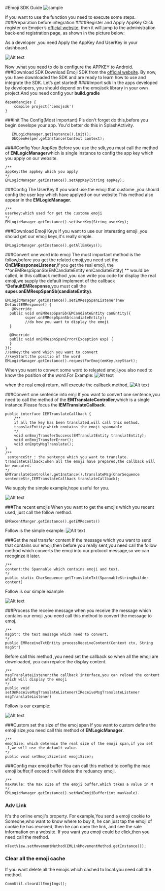 #Emoji SDK Guide
![sample](./images/sample.gif)

If you want to use the function you need to execute some steps.
###Preparation before integration
####Register and Apply AppKey
Click register on Emojier’s [official website](http://www.emojier.net/), then it will jump to the administration back-end registration page, as shown in the picture below: 

As a developer ,you need Apply the AppKey And UserKey  in your dashboard.

![Alt text](http://7xpa2l.com1.z0.glb.clouddn.com/blogImg%E5%B1%8F%E5%B9%95%E5%BF%AB%E7%85%A7%202016-01-07%20%E4%B8%8B%E5%8D%882.57.15.png)

Now ,what you need to do is configure the APPKEY to Android.
###Download SDK
Download Emoji SDK from the  [official website](http://www.emojier.net/).
 By now, you have downloaded the SDK and are ready to learn how to use and integrate the SDK. Let’s get started!
####Import sdk
In the apps developed by developers, you should depend on the emojisdk library in your own project.And you need config your **build.gradle** 
```
dependencies {
    compile project(':emojsdk')
}
```

###Init The Config(Most Important)
Pls don't forget do this,before you begin develope your app. You'd better do this in SplashActivity.
```
   EMLogicManager.getInstance().init();
   DbOpenHelper.getInstance(Context context);
```
####Config Your AppKey
Before you use the sdk,you must call the method of **EMLogicManager**which is single instance to config the app key which you apply on our website.
```
/**
appKey:the appkey which you apply
*/
EMLogicManager.getInstance().setAppKey(String appKey);
```
###Config The UserKey
If you want use the emoji that custome ,you should  config the user key which have applyed on our website.This method also appear in the **EMLogicManager**.
```
/**
userKey:which used for get the custome emoji
*/
EMLogicManager.getInstance().setUserKey(String userKey);
```

###Download Emoji Keys
 If you want to use our interesting emoji ,you sholud get our emoji keys,it's really simple.
```
EMLogicManager.getInstance().getAllEmKeys();
```
###Convert one word into emoji
The most important method is the follow,before you get the related emoji,you need set the **OnEMResponseListener**,if you get the real emoji, the **onEMRespSpanSb(EMCandiateEntity emCandiateEntity) ** would be called, in this callback method ,you can write you code for display the real emoji,we supply the default implement of the callback ***DefaultEMResponse**,you must call the **super.onEMRespSpanSb(candiateEntity)**.
```
EMLogicManager.getInstance().setEMRespSpanListener(new DefaultEMResponse() {
   @Override
  public void onEMRespSpanSb(EMCandiateEntity canEntity){
         super.onEMRespSpanSb(candiateEntity);
         //do how you want to display the emoji
  }

  @Override
  public void onEMRespnSpanError(Exception exp) {
  }
});
//emKey:the word which you want to convert
//keyStart:the positio of the word
EMLogicManager.getInstance().requestForEmoj(emKey,keyStart);
```

When you want to convert some word to releated emoji,you also need to know the position of the word.For Example:
![Alt text](http://7xpa2l.com1.z0.glb.clouddn.com/blogImg%E5%B1%8F%E5%B9%95%E5%BF%AB%E7%85%A7%202016-01-07%20%E4%B8%8B%E5%8D%883.24.43.png)

when the real emoji return, will execute the callback method,
![Alt text](http://7xpa2l.com1.z0.glb.clouddn.com/blogImg%E5%B1%8F%E5%B9%95%E5%BF%AB%E7%85%A7%202016-01-07%20%E4%B8%8B%E5%8D%883.23.21.png)


###Convert one sentence into emji 
If you want to convert one sentence,you need to call the method of the **EMTranslateController**,which is a single instance.Please focus the **IEMTranslateCallback**.
```
public interface IEMTranslateCallback {
	/**
	if all the key has been translated,will call this method.
	translatEntity:which contains the emoji spannable
	*/
    void onEmojTransferSuccess(EMTranslatEntity translatEntity);
    void onEmojTransferError();
    void onEmptyMsgTranslate();
}
/**
 sentenceStr : the sentence which you want to translate. 
translateCallback:when all the emoji have prepared,the callback will be executed.
*/
EMTranslateController.getInstance().translateMsg(CharSequence sentenceStr,IEMTranslateCallback translateCallback);
```
We  supply the simple example,hope useful for you.

![Alt text](http://7xpa2l.com1.z0.glb.clouddn.com/blogImg%E5%B1%8F%E5%B9%95%E5%BF%AB%E7%85%A7%202016-01-07%20%E4%B8%8B%E5%8D%883.21.51.png)

###The  recent emojis
When you want to get the emojis which you recent used, just call the follow method.
```
EMRecentManger.getInstance().getEMRecents()
```
Follow is the simple example:
![Alt text](http://7xpa2l.com1.z0.glb.clouddn.com/blogImg%E5%B1%8F%E5%B9%95%E5%BF%AB%E7%85%A7%202016-01-07%20%E4%B8%8B%E5%8D%883.20.19.png)


###Get the real transfer content
If the message which you want to send that contains our emoji,then before you really sent,you need call the follow method which converts the emoji into our protocol message,so we can recoginze it later.
```
/**
content:the Spannable which contains emoji and text.
*/
public static CharSequence getTranslateTxt(SpannableStringBuilder content)
```
Follow is our simple example

![Alt text](http://7xpa2l.com1.z0.glb.clouddn.com/blogImg%E5%B1%8F%E5%B9%95%E5%BF%AB%E7%85%A7%202016-01-07%20%E4%B8%8B%E5%8D%882.57.59.png)

###Process the receive message
when you receive the message which contains our emoji ,you need call this method to convert the message to emoj.
```
/**
msgStr: the text message which need to convert.
*/
public EMReceiveTxtEntity processReceiveContent(Context ctx, String msgStr)
```
Before call this method ,you need set the callback so when all the emoji are downloaded, you can repalce the display content.
```
/**
msgTranslateListener:the callback interface,you can reload the content which will display the emoji
*/
public void setOnReceiveMsgTranslateListener(IReceiveMsgTranslateListener msgTranslateListener)
```
Follow is our example:

![Alt text](http://7xpa2l.com1.z0.glb.clouddn.com/blogImg%E5%B1%8F%E5%B9%95%E5%BF%AB%E7%85%A7%202016-01-07%20%E4%B8%8B%E5%8D%883.19.07.png)

###Custom set the size of the emoj span
If you want to custom define the emoji size,you need call this method of **EMLogicManager**.
```
/**
emojSize: which determin the real size of the emoji span,if you set -1,we will use the default value.
*/
public void setEmojiSize(int emojiSize);
```
###Config max emoji buffer
You can call this method to config the max emoji buffer,if exceed it will delete the reduancy emoji.
```
/**
maxVaule: the max size of the emoji buffer,which takes a value in M
*/
EMLogicManager.getInstance().setMaxEmojiBuffer(int maxVaule).
```
### Adv Link
It's the online emoji's property. For example,You send a emoji cookie to Someone,who want to know where to buy it, he can just tap the emoji of cookie he has received, then he can open the link, and see the sale information on a website. If you want you emoji could be click,then you need call the method.
```
mTextView.setMovementMethod(EMLinkMovementMethod.getInstance());
```
### Clear all the emoji cache
If you want delete all the emojis which cached to local.you need call the method.
```
CommUtil.clearAllEmojImgs();
```




